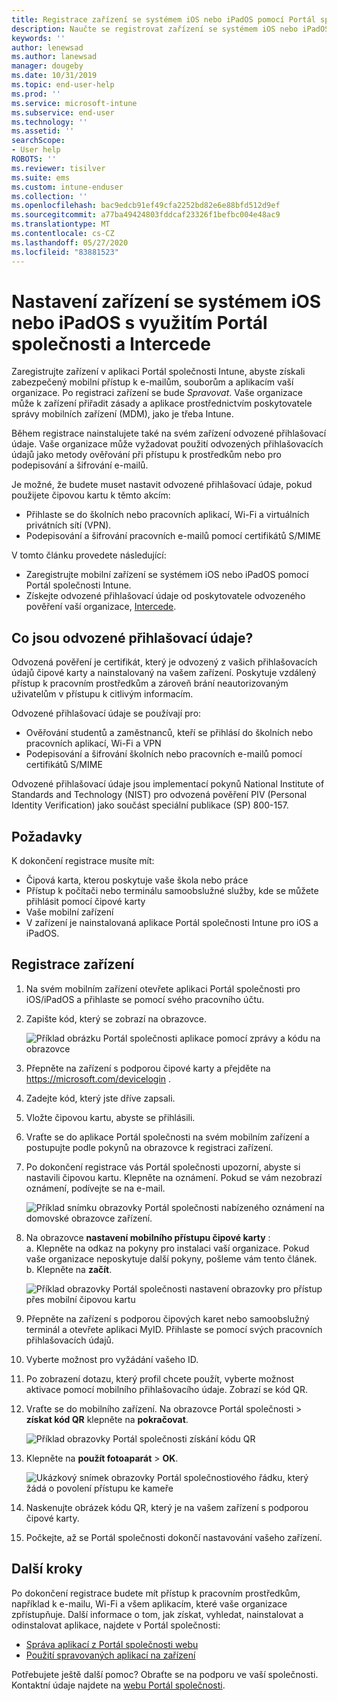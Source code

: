 ```yaml
---
title: Registrace zařízení se systémem iOS nebo iPadOS pomocí Portál společnosti Intune a Intercede
description: Naučte se registrovat zařízení se systémem iOS nebo iPadOS a nastavit odvozené ověřování přihlašovacích údajů pomocí Intercede.
keywords: ''
author: lenewsad
ms.author: lanewsad
manager: dougeby
ms.date: 10/31/2019
ms.topic: end-user-help
ms.prod: ''
ms.service: microsoft-intune
ms.subservice: end-user
ms.technology: ''
ms.assetid: ''
searchScope:
- User help
ROBOTS: ''
ms.reviewer: tisilver
ms.suite: ems
ms.custom: intune-enduser
ms.collection: ''
ms.openlocfilehash: bac9edcb91ef49cfa2252bd82e6e88bfd512d9ef
ms.sourcegitcommit: a77ba49424803fddcaf23326f1befbc004e48ac9
ms.translationtype: MT
ms.contentlocale: cs-CZ
ms.lasthandoff: 05/27/2020
ms.locfileid: "83881523"
---
```

# <a name="set-up-ios-or-ipados-device-with-company-portal-and-intercede"></a>Nastavení zařízení se systémem iOS nebo iPadOS s využitím Portál společnosti a Intercede

Zaregistrujte zařízení v aplikaci Portál společnosti Intune, abyste získali zabezpečený mobilní přístup k e-mailům, souborům a aplikacím vaší organizace.  Po registraci zařízení se bude *Spravovat*. Vaše organizace může k zařízení přiřadit zásady a aplikace prostřednictvím poskytovatele správy mobilních zařízení (MDM), jako je třeba Intune.  

Během registrace nainstalujete také na svém zařízení odvozené přihlašovací údaje. Vaše organizace může vyžadovat použití odvozených přihlašovacích údajů jako metody ověřování při přístupu k prostředkům nebo pro podepisování a šifrování e-mailů. 

Je možné, že budete muset nastavit odvozené přihlašovací údaje, pokud použijete čipovou kartu k těmto akcím:

* Přihlaste se do školních nebo pracovních aplikací, Wi-Fi a virtuálních privátních sítí (VPN).
* Podepisování a šifrování pracovních e-mailů pomocí certifikátů S/MIME  

V tomto článku provedete následující:  

* Zaregistrujte mobilní zařízení se systémem iOS nebo iPadOS pomocí Portál společnosti Intune.  
* Získejte odvozené přihlašovací údaje od poskytovatele odvozeného pověření vaší organizace, [Intercede](https://www.intercede.com/).   


## <a name="what-are-derived-credentials"></a>Co jsou odvozené přihlašovací údaje?  
Odvozená pověření je certifikát, který je odvozený z vašich přihlašovacích údajů čipové karty a nainstalovaný na vašem zařízení. Poskytuje vzdálený přístup k pracovním prostředkům a zároveň brání neautorizovaným uživatelům v přístupu k citlivým informacím.  

Odvozené přihlašovací údaje se používají pro: 
* Ověřování studentů a zaměstnanců, kteří se přihlásí do školních nebo pracovních aplikací, Wi-Fi a VPN
* Podepisování a šifrování školních nebo pracovních e-mailů pomocí certifikátů S/MIME  

Odvozené přihlašovací údaje jsou implementací pokynů National Institute of Standards and Technology (NIST) pro odvozená pověření PIV (Personal Identity Verification) jako součást speciální publikace (SP) 800-157.  

## <a name="prerequisites"></a>Požadavky

 K dokončení registrace musíte mít:

* Čipová karta, kterou poskytuje vaše škola nebo práce
* Přístup k počítači nebo terminálu samoobslužné služby, kde se můžete přihlásit pomocí čipové karty
* Vaše mobilní zařízení
* V zařízení je nainstalovaná aplikace Portál společnosti Intune pro iOS a iPadOS.


## <a name="enroll-device"></a>Registrace zařízení  
1. Na svém mobilním zařízení otevřete aplikaci Portál společnosti pro iOS/iPadOS a přihlaste se pomocí svého pracovního účtu.  
2. Zapište kód, který se zobrazí na obrazovce.  

    ![Příklad obrázku Portál společnosti aplikace pomocí zprávy a kódu na obrazovce](./media/copy-code-intercede.png)  
1. Přepněte na zařízení s podporou čipové karty a přejděte na https://microsoft.com/devicelogin . 

1. Zadejte kód, který jste dříve zapsali.
 
2. Vložte čipovou kartu, abyste se přihlásili.   

3. Vraťte se do aplikace Portál společnosti na svém mobilním zařízení a postupujte podle pokynů na obrazovce k registraci zařízení.  
4. Po dokončení registrace vás Portál společnosti upozorní, abyste si nastavili čipovou kartu. Klepněte na oznámení. Pokud se vám nezobrazí oznámení, podívejte se na e-mail.   

    ![Příklad snímku obrazovky Portál společnosti nabízeného oznámení na domovské obrazovce zařízení.](./media/action-required-in-app-intercede.png)  

5. Na obrazovce **nastavení mobilního přístupu čipové karty** :  
    a. Klepněte na odkaz na pokyny pro instalaci vaší organizace. Pokud vaše organizace neposkytuje další pokyny, pošleme vám tento článek.  
    b. Klepněte na **začít**.  

    ![Příklad obrazovky Portál společnosti nastavení obrazovky pro přístup přes mobilní čipovou kartu](./media/smart-card-info-intercede.png)  

6. Přepněte na zařízení s podporou čipových karet nebo samoobslužný terminál a otevřete aplikaci MyID. Přihlaste se pomocí svých pracovních přihlašovacích údajů.  
7. Vyberte možnost pro vyžádání vašeho ID. 
8. Po zobrazení dotazu, který profil chcete použít, vyberte možnost aktivace pomocí mobilního přihlašovacího údaje. Zobrazí se kód QR.  
9. Vraťte se do mobilního zařízení. Na obrazovce Portál společnosti > **získat kód QR** klepněte na **pokračovat**.  

    ![Příklad obrazovky Portál společnosti získání kódu QR](./media/get-qr-code-intercede.png) 
 
10. Klepněte na **použít fotoaparát**  >  **OK**.  

    ![Ukázkový snímek obrazovky Portál společnostiového řádku, který žádá o povolení přístupu ke kameře](./media/allow-cp-camera-access-intercede.png)  

11. Naskenujte obrázek kódu QR, který je na vašem zařízení s podporou čipové karty. 
12. Počkejte, až se Portál společnosti dokončí nastavování vašeho zařízení.  

## <a name="next-steps"></a>Další kroky  
Po dokončení registrace budete mít přístup k pracovním prostředkům, například k e-mailu, Wi-Fi a všem aplikacím, které vaše organizace zpřístupňuje. Další informace o tom, jak získat, vyhledat, nainstalovat a odinstalovat aplikace, najdete v Portál společnosti:

* [Správa aplikací z Portál společnosti webu](manage-apps-cpweb.md)  
* [Použití spravovaných aplikací na zařízení](use-managed-apps-on-your-device-ios.md)  

Potřebujete ještě další pomoc? Obraťte se na podporu ve vaší společnosti. Kontaktní údaje najdete na [webu Portál společnosti](https://go.microsoft.com/fwlink/?linkid=2010980).
